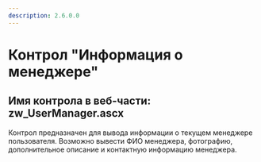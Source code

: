 ```yaml
---
description: 2.6.0.0
---
```


# Контрол "Информация о менеджере"

## Имя контрола в веб-части: zw\_UserManager.ascx

Контрол предназначен для вывода информации о текущем менеджере пользователя. Возможно вывести ФИО менеджера, фотографию, дополнительное описание и контактную информацию менеджера.

